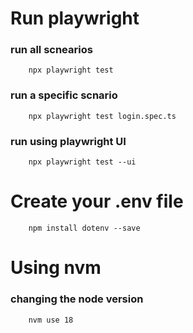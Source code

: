 # Run playwright

### run all scnearios
````
    npx playwright test
````

### run a specific scnario
````
    npx playwright test login.spec.ts
````

### run using playwright UI
````
    npx playwright test --ui 
````

# Create your .env file

```
    npm install dotenv --save  
```

# Using nvm

### changing the node version
````
    nvm use 18
````

